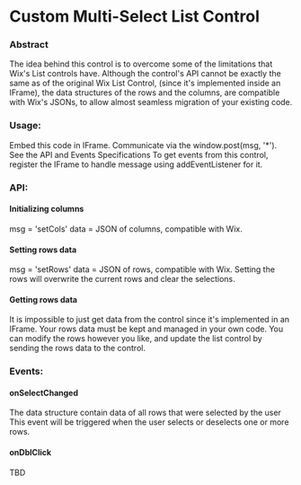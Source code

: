 # Custom Multi-Select List Control

### Abstract
The idea behind this control is to overcome some of the limitations that Wix's List controls have.
Although the control's API cannot be exactly the same as of the original Wix List Control, (since it's implemented
inside an IFrame), the data structures of the rows and the columns, are compatible with Wix's JSONs, 
to allow almost seamless migration of your existing code.

### Usage:
Embed this code in IFrame.
Communicate via the window.post(msg, '\*'). See the API and Events Specifications
To get events from this control, register the IFrame to handle message using addEventListener for it.

### API:
#### Initializing columns
msg = 'setCols'
data = JSON of columns, compatible with Wix.

#### Setting rows data
msg = 'setRows'
data = JSON of rows, compatible with Wix.
Setting the rows will overwrite the current rows and clear the selections.

#### Getting rows data
It is impossible to just get data from the control since it's implemented in an IFrame.
Your rows data must be kept and managed in your own code.
You can modify the rows however you like, and update the list control by sending the rows data
to the control.

### Events:

#### onSelectChanged
The data structure contain data of all rows that were selected by the user
This event will be triggered when the user selects or deselects one or more rows.

#### onDblClick
TBD
